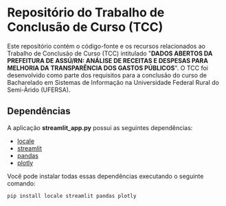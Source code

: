 # Repositório do Trabalho de Conclusão de Curso (TCC)

Este repositório contém o código-fonte e os recursos relacionados ao Trabalho de Conclusão de Curso (TCC) intitulado "**DADOS ABERTOS DA PREFEITURA DE ASSÚ/RN: ANÁLISE DE RECEITAS E DESPESAS PARA MELHORIA DA TRANSPARÊNCIA DOS GASTOS PÚBLICOS**". O TCC foi desenvolvido como parte dos requisitos para a conclusão do curso de Bacharelado em Sistemas de Informação na Universidade Federal Rural do Semi-Àrido (UFERSA).

## Dependências
A aplicação **streamlit_app.py** possui as seguintes dependências:

- [locale](https://docs.python.org/3/library/locale.html)
- [streamlit](https://www.streamlit.io/)
- [pandas](https://pandas.pydata.org/)
- [plotly](https://plotly.com/python/)

Você pode instalar todas essas dependências executando o seguinte comando:

```bash
pip install locale streamlit pandas plotly
